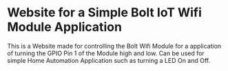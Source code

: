 # Website for a Simple Bolt IoT Wifi Module Application
This is a Website made for controlling the Bolt Wifi Module for a application of turning the GPIO Pin 1 of the Module high and low.
Can be used for simple Home Automation Application such as turning a LED On and Off.

